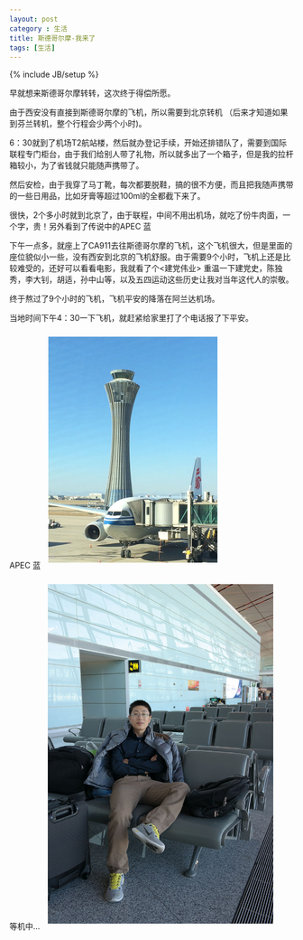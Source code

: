 ```yaml
---
layout: post
category : 生活
title: 斯德哥尔摩-我来了
tags: [生活]
---
```

{% include JB/setup %}

早就想来斯德哥尔摩转转，这次终于得偿所愿。

由于西安没有直接到斯德哥尔摩的飞机，所以需要到北京转机 （后来才知道如果到芬兰转机，整个行程会少两个小时)。

6：30就到了机场T2航站楼，然后就办登记手续，开始还排错队了，需要到国际联程专门柜台，由于我们给别人带了礼物，所以就多出了一个箱子，但是我的拉杆箱较小，为了省钱就只能随声携带了。

然后安检，由于我穿了马丁靴，每次都要脱鞋，搞的很不方便，而且把我随声携带的一些日用品，比如牙膏等超过100ml的全都截下来了。

很快，2个多小时就到北京了，由于联程，中间不用出机场，就吃了份牛肉面，一个字，贵！另外看到了传说中的APEC 蓝

下午一点多，就座上了CA911去往斯德哥尔摩的飞机，这个飞机很大，但是里面的座位貌似小一些，没有西安到北京的飞机舒服。由于需要9个小时，飞机上还是比较难受的，还好可以看看电影，我就看了个<建党伟业> 重温一下建党史，陈独秀，李大钊，胡适，孙中山等，以及五四运动这些历史让我对当年这代人的崇敬。

终于熬过了9个小时的飞机，飞机平安的降落在阿兰达机场。

当地时间下午4：30一下飞机，就赶紧给家里打了个电话报了下平安。

APEC 蓝
<img style="margin:10px; max-width:300px;" class="img-responsive img-rounded" src="/assets/images/stockholm/1.jpg"/>

等机中...
<img style="margin:10px;max-width:400px;" class="img-responsive img-rounded" src="/assets/images/stockholm/2.jpg"/>







